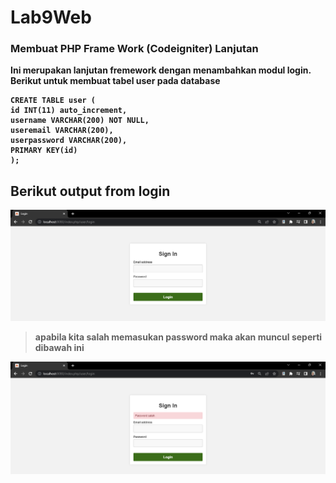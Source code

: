 # Lab9Web

### Membuat PHP Frame Work (Codeigniter) Lanjutan <b>
Ini merupakan lanjutan fremework dengan menambahkan modul login. Berikut untuk membuat tabel user pada database
```
CREATE TABLE user (
id INT(11) auto_increment,
username VARCHAR(200) NOT NULL,
useremail VARCHAR(200),
userpassword VARCHAR(200),
PRIMARY KEY(id)
);
```

## Berikut output from login
<img src="./ss/s.png" style="margin: auto; width:600px;">

> apabila kita salah memasukan password maka akan muncul seperti dibawah ini

<img src="./ss/ss.png" style="margin: auto; width:600px;">
